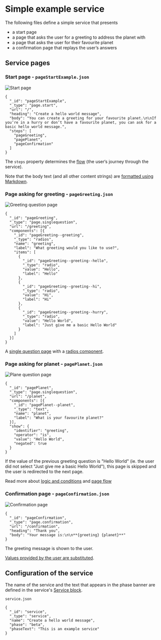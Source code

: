 # Simple example service

The following files define a simple service that presents

- a start page
- a page that asks the user for a greeting to address the planet with
- a page that asks the user for their favourite planet
- a confirmation page that replays the user’s answers


## Service pages

### Start page - `pageStartExample.json`

![Start page](images/pageStart.png)

```
{
  "_id": "pageStartExample",
  "_type": "page.start",
  "url": "/",
  "heading": "Create a hello world message",
  "body": "You can create a greeting for your favourite planet.\n\nIf you’re in a hurry or don’t have a favourite planet, you can ask for a basic hello world message.",
  "steps": [
    "pageGreeting",
    "pagePlanet",
    "pageConfirmation"
  ]
}
```

The `steps` property determines the [flow](flow) (the user‘s journey through the service).

Note that the body text (and all other content strings) are [formatted using Markdown](i18n).


### Page asking for greeting - `pageGreeting.json`

![Greeting question page](images/pageGreeting.png)

```
{
  "_id": "pageGreeting",
  "_type": "page.singlequestion",
  "url": "/greeting",
  "components": [{
    "_id": "pageGreeting--greeting",
    "_type": "radios",
    "name": "greeting",
    "label": "What greeting would you like to use?",
    "items": [
      {
        "_id": "pageGreeting--greeting--hello",
        "_type": "radio",
        "value": "Hello",
        "label": "Hello"
      },
      {
        "_id": "pageGreeting--greeting--hi",
        "_type": "radio",
        "value": "Hi",
        "label": "Hi"
      },
      {
        "_id": "pageGreeting--greeting--hurry",
        "_type": "radio",
        "value": "Hello World",
        "label": "Just give me a basic Hello World"
      }
    ]
  }]
}
```

A [single question page](/page/pageSingleQuestion) with a [radios component](/component/radios).

### Page asking for planet - `pagePlanet.json`

![Plane question page](images/pagePlanet.png)

```
{
  "_id": "pagePlanet",
  "_type": "page.singlequestion",
  "url": "/planet",
  "components": [{
    "_id": "pagePlanet--planet",
    "_type": "text",
    "name": "planet",
    "label": "What is your favourite planet?"
  }],
  "show": {
    "identifier": "greeting",
    "operator": "is",
    "value": "Hello World",
    "negated": true
  }
}
```

If the value of the previous greeting question is "Hello World" (ie. the user did not select "Just give me a basic Hello World"), this page is skipped and the user is redirected to the next page.

Read more about [logic and conditions](conditions) and [page flow](flow)



### Confirmation page - `pageConfirmation.json`

![Confirmation page](images/pageConfirmation.png)

```
{
  "_id": "pageConfirmation",
  "_type": "page.confirmation",
  "url": "/confirmation",
  "heading": "Thank you",
  "body": "Your message is:\n\n**{greeting} {planet}**"
}
```

The greeting message is shown to the user.

[Values provided by the user are substituted](i18n).



## Configuration of the service

The name of the service and the text that appears in the phase banner are defined in the service's [Service block](/configuration/service).

`service.json`

```
{
  "_id": "service",
  "_type": "service",
  "name": "Create a hello world message",
  "phase": "beta",
  "phaseText": "This is an example service"
}
```
